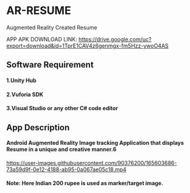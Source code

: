 # AR-RESUME
Augmented Reality Created Resume

APP APK DOWNLOAD LINK: https://drive.google.com/uc?export=download&id=1TprE1CAV4z6genmgx-fm5Hzz-ywoO4AS

## Software Requirement

#### 1.Unity Hub
#### 2.Vuforia SDK
#### 3.Visual Studio or any other C# code editor

## App Description

#### Android Augmented Reality Image tracking Application that displays Resume in a unique and creative manner.6



https://user-images.githubusercontent.com/90376200/165603686-73a59d9f-0e12-4188-ab95-0a067ae05c18.mp4



#### Note: Here Indian 200 rupee is used as marker/target image.
